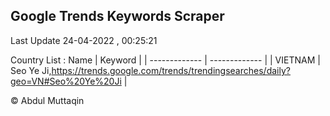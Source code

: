 

## Google Trends Keywords Scraper 
 
Last Update 24-04-2022 , 00:25:21

Country List :
 Name  | Keyword |
| ------------- | ------------- |
| VIETNAM | Seo Ye Ji,https://trends.google.com/trends/trendingsearches/daily?geo=VN#Seo%20Ye%20Ji |



© Abdul Muttaqin 
